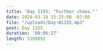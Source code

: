 ```yaml
---
title: 'Day 1155: "Further chaos."'
date: 2024-03-19 15:25:00 -07:00
file: "/uploads/Day-B1155.mp3"
post: Day 1155
duration: '00:06:27'
length: 5109092
---
```


